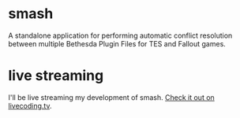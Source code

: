 # smash
A standalone application for performing automatic conflict resolution between multiple Bethesda Plugin Files for TES and Fallout games.

# live streaming
I'll be live streaming my development of smash.  [Check it out on livecoding.tv](https://www.livecoding.tv/matortheeternal/).

